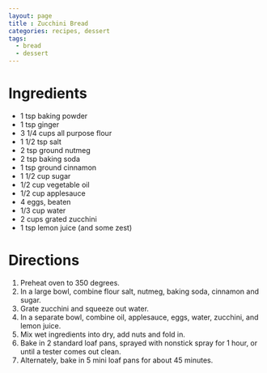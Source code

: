 ```yaml
---
layout: page
title : Zucchini Bread
categories: recipes, dessert
tags:
  - bread
  - dessert
---
```


# Ingredients

* 1 tsp baking powder
* 1 tsp ginger
* 3 1/4 cups all purpose flour
* 1 1/2 tsp salt
* 2 tsp ground nutmeg
* 2 tsp baking soda
* 1 tsp ground cinnamon
* 1 1/2 cup sugar
* 1/2 cup vegetable oil
* 1/2 cup applesauce
* 4 eggs, beaten
* 1/3 cup water
* 2 cups grated zucchini
* 1 tsp lemon juice (and some zest)

# Directions

1. Preheat oven to 350 degrees.  
1. In a large bowl, combine flour salt, nutmeg, baking soda, cinnamon and sugar. 
1. Grate zucchini and squeeze out water.  
1. In a separate bowl, combine oil, applesauce, eggs, water, zucchini, and lemon juice.  
1. Mix wet ingredients into dry, add nuts and fold in.  
1. Bake in 2 standard loaf pans, sprayed with nonstick spray for 1 hour, or until a tester comes out clean.
1. Alternately, bake in 5 mini loaf pans for about 45 minutes.